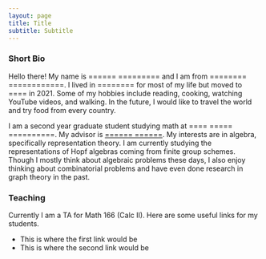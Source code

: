 ```yaml
---
layout: page
title: Title
subtitle: Subtitle
---
```


### Short Bio

Hello there! My name is ====== ========= and I am from ======== ============. I lived in ======== for most of my life but moved to ==== in 2021. Some of my hobbies include reading, cooking, watching YouTube videos, and walking. In the future, I would like to travel the world and try food from every country.

I am a second year graduate student studying math at ==== ===== ==========. My advisor is [====== ======](https://www.google.com/). My interests are in algebra, specifically representation theory. I am currently studying the representations of Hopf algebras coming from finite group schemes. Though I mostly think about algebraic problems these days, I also enjoy thinking about combinatorial problems and have even done research in graph theory in the past. 

### Teaching

Currently I am a TA for Math 166 (Calc II). Here are some useful links for my students.

- This is where the first link would be
- This is where the second link would be
